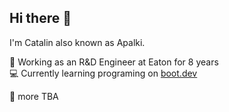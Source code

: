 ## Hi there 👋

I'm Catalin also known as Apalki.

:office: Working as an R&D Engineer at Eaton for 8 years \
:computer: Currently learning programing on [boot.dev](www.boot.dev)

:construction: more TBA

<!--
**Apalki666/Apalki666** is a ✨ _special_ ✨ repository because its `README.md` (this file) appears on your GitHub profile.

Here are some ideas to get you started:

- 🔭 I’m currently working on ...
- 🌱 I’m currently learning ...
- 👯 I’m looking to collaborate on ...
- 🤔 I’m looking for help with ...
- 💬 Ask me about ...
- 📫 How to reach me: ...
- 😄 Pronouns: ...
- ⚡ Fun fact: ...
-->
